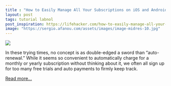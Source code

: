 ```yaml
---
title : "How to Easily Manage All Your Subscriptions on iOS and Android"
layout: post
tags: tutorial labnol
post_inspiration: https://lifehacker.com/how-to-easily-manage-all-your-subscriptions-on-ios-and-1846605754
image: "https://sergio.afanou.com/assets/images/image-midres-10.jpg"
---
```


<img src="https://i.kinja-img.com/gawker-media/image/upload/s--PN81C_nH--/c_fit,fl_progressive,q_80,w_636/hknudvm6kc6wiuycnkde.jpg" /><p>In these trying times, no concept is as double-edged a sword than “auto-renewal.” While it seems so convenient to automatically charge for a monthly or yearly subscription without thinking about it, we often all sign up for too many free trials and auto payments to firmly keep track.</p><p><a href="https://lifehacker.com/how-to-easily-manage-all-your-subscriptions-on-ios-and-1846605754">Read more...</a></p>